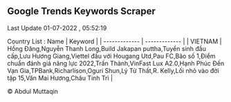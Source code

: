 

## Google Trends Keywords Scraper 
 
Last Update 01-07-2022 , 05:52:19

Country List :
 Name  | Keyword |
| ------------- | ------------- |
| VIETNAM | Hồng Đăng,Nguyễn Thanh Long,Build Jakapan puttha,Tuyển sinh đầu cấp,Lưu Hương Giang,Viettel đấu với Hougang Utd,Pau FC,Bão số 1,Điểm chuẩn đánh giá năng lực 2022,Trấn Thành,VinFast Lux A2.0,Hạnh Phúc Đến Vạn Gia,TPBank,Richarlison,Oguri Shun,Lý Tử Thất,R. Kelly,Lối nhỏ vào đời tập 15,Văn Mai Hương,Châu Tinh Trì |



© Abdul Muttaqin 
